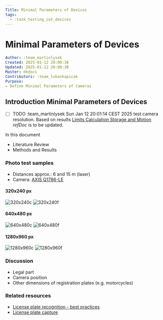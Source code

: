 ```yaml
---
Title: Minimal Parameters of Devices
tags:
  - :task_testing_iot_devices
---
```


# Minimal Parameters of Devices

```yaml
Author: :team_martinlysek
Created: 2025-01-12 20:00:38
Updated: 2025-01-12 20:00:38
Master: mkdocs
Contributors: :team_lukaskapicak
Purpose:
- Define Minimal Parameters of Cameras
```

## Introduction Minimal Parameters of Devices

- [ ] TODO :team_martinlysek Sun Jan 12 20:01:14 CEST 2025 test camera resolution. Based on results [Limits Calculation Storage and Motion](/development_common/limits_calculations_storage_and_motion#limits-calculation-storage-and-motion) *refDoc* is to be updated. 

In this document

- Literature Review
- Methods and Results

### Photo test samples

- Distances approx.: 6 and 15 m (laser)
- Camera: [AXIS Q1786-LE](https://www.axis.com/products/axis-q1786-le/support)

#### 320x240 px  

![320x240c](https://github.com/user-attachments/assets/18b48ad4-9c5a-4c0e-83f0-4e91fc4bba0d)
![320x240f](https://github.com/user-attachments/assets/b149572d-c35e-47ff-b418-6bd10bd701a3)

#### 640x480 px  

![640x480c](https://github.com/user-attachments/assets/8af2df7a-1ace-4cb0-a13a-fe98e9029c73)
![640x480f](https://github.com/user-attachments/assets/69e9d75b-8913-4af2-a5be-66ad1b947156)

#### 1280x960 px

![1280x960c](https://github.com/user-attachments/assets/2c3464fd-bcce-4446-be5c-ddb361e9d89c)
![1280x960f](https://github.com/user-attachments/assets/e1f006fa-aa5d-4be2-8484-8ab882f6c252)

### Discussion

- Legal part
- Camera position
- Other dimensions of registration plates (e.g. motorcycles)

### Related resources

- [License plate recognition - best practices](https://www.vaxtor.com/wp-content/uploads/2023/06/License-Plate-Recognition-Best-practices-06062023.pdf)
- [License plate capture](https://www.axis.com/dam/public/f4/76/27/license-plate-capture-en-US-335780.pdf)
